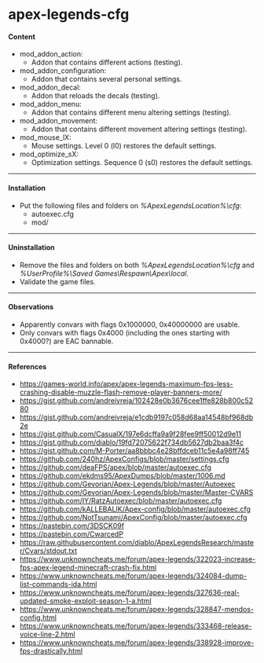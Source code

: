 # apex-legends-cfg

#### Content
- mod_addon_action:
  - Addon that contains different actions (testing).
- mod_addon_configuration:
  - Addon that contains several personal settings.
- mod_addon_decal:
  - Addon that reloads the decals (testing).
- mod_addon_menu:
  - Addon that contains different menu altering settings (testing).
- mod_addon_movement:
  - Addon that contains different movement altering settings (testing).
- mod_mouse_lX:
  - Mouse settings. Level 0 (l0) restores the default settings.
- mod_optimize_sX:
  - Optimization settings. Sequence 0 (s0) restores the default settings.
***
#### Installation
- Put the following files and folders on *%ApexLegendsLocation%\cfg*:
  - autoexec.cfg
  - mod/
***
#### Uninstallation
- Remove the files and folders on both *%ApexLegendsLocation%\cfg* and *%UserProfile%\Saved Games\Respawn\Apex\local*.
- Validate the game files.
***
#### Observations
- Apparently convars with flags 0x1000000, 0x40000000 are usable.
- Only convars with flags 0x4000 (including the ones starting with 0x4000?) are EAC bannable.
***
#### References
- https://games-world.info/apex/apex-legends-maximum-fps-less-crashing-disable-muzzle-flash-remove-player-banners-more/
- https://gist.github.com/andreivreja/102428e0b3676cee1ffe828b800c5280
- https://gist.github.com/andreivreja/e1cdb9197c058d68aa14548bf968db2e
- https://gist.github.com/CasualX/197e6dcffa9a9f28fee9ff50012d9e11
- https://gist.github.com/diablo/19fd72075622f734db5627db2baa3f4c
- https://gist.github.com/M-Porter/aa8bbbc4e28bffdceb11c5e4a98ff745
- https://github.com/240hz/ApexConfigs/blob/master/settings.cfg
- https://github.com/deaFPS/apex/blob/master/autoexec.cfg
- https://github.com/ekdms95/ApexDumps/blob/master/1006.md
- https://github.com/Gevorian/Apex-Legends/blob/master/Autoexec
- https://github.com/Gevorian/Apex-Legends/blob/master/Master-CVARS
- https://github.com/IY/RatzAutoexec/blob/master/autoexec.cfg
- https://github.com/kALLEBALIK/Apex-config/blob/master/autoexec.cfg
- https://github.com/NotTsunami/ApexConfig/blob/master/autoexec.cfg
- https://pastebin.com/3DSCK09f
- https://pastebin.com/CwarcedP
- https://raw.githubusercontent.com/diablo/ApexLegendsResearch/master/Cvars/stdout.txt
- https://www.unknowncheats.me/forum/apex-legends/322023-increase-fps-apex-legend-minecraft-crash-fix.html
- https://www.unknowncheats.me/forum/apex-legends/324084-dump-list-commands-ida.html
- https://www.unknowncheats.me/forum/apex-legends/327636-real-updated-smoke-exploit-season-1-a.html
- https://www.unknowncheats.me/forum/apex-legends/328847-mendos-config.html
- https://www.unknowncheats.me/forum/apex-legends/333468-release-voice-line-2.html
- https://www.unknowncheats.me/forum/apex-legends/338928-improve-fps-drastically.html

